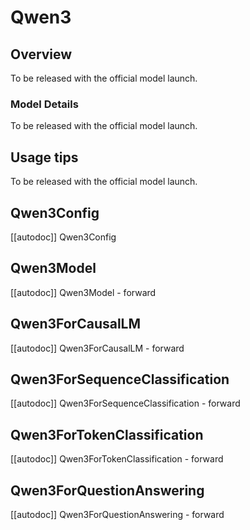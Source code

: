 <!--Copyright 2024 The Qwen Team and The HuggingFace Team. All rights reserved.

Licensed under the Apache License, Version 2.0 (the "License"); you may not use this file except in compliance with
the License. You may obtain a copy of the License at

http://www.apache.org/licenses/LICENSE-2.0

Unless required by applicable law or agreed to in writing, software distributed under the License is distributed on
an "AS IS" BASIS, WITHOUT WARRANTIES OR CONDITIONS OF ANY KIND, either express or implied. See the License for the
specific language governing permissions and limitations under the License.

⚠️ Note that this file is in Markdown but contain specific syntax for our doc-builder (similar to MDX) that may not be
rendered properly in your Markdown viewer.

-->

# Qwen3

## Overview

To be released with the official model launch.

### Model Details

To be released with the official model launch.


## Usage tips

To be released with the official model launch.

## Qwen3Config

[[autodoc]] Qwen3Config

## Qwen3Model

[[autodoc]] Qwen3Model
    - forward

## Qwen3ForCausalLM

[[autodoc]] Qwen3ForCausalLM
    - forward

## Qwen3ForSequenceClassification

[[autodoc]] Qwen3ForSequenceClassification
    - forward

## Qwen3ForTokenClassification

[[autodoc]] Qwen3ForTokenClassification
    - forward

## Qwen3ForQuestionAnswering

[[autodoc]] Qwen3ForQuestionAnswering
    - forward
